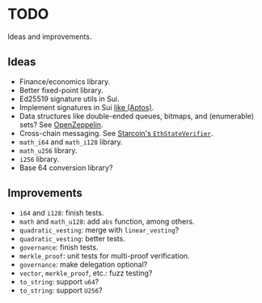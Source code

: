 # TODO

Ideas and improvements.

## Ideas

* Finance/economics library.
* Better fixed-point library.
* Ed25519 signature utils in Sui.
* Implement signatures in Sui [like (Aptos)](https://github.com/aptos-labs/aptos-core/blob/main/aptos-move/framework/aptos-stdlib/sources/signature.move).
* Data structures like double-ended queues, bitmaps, and (enumerable) sets? See [OpenZeppelin](https://docs.openzeppelin.com/contracts/4.x/api/utils#DoubleEndedQueue).
* Cross-chain messaging. See [Starcoin's `EthStateVerifier`](https://github.com/starcoinorg/starcoin-framework-commons/blob/main/sources/EthStateVerifier.move).
* `math_i64` and `math_i128` library.
* `math_u256` library.
* `i256` library.
* Base 64 conversion library?

## Improvements

* `i64` and `i128`: finish tests.
* `math` and `math_u128`: add `abs` function, among others.
* `quadratic_vesting`: merge with `linear_vesting`?
* `quadratic_vesting`: better tests.
* `governance`: finish tests.
* `merkle_proof`: unit tests for multi-proof verification.
* `governance`: make delegation optional?
* `vector`, `merkle_proof`, etc.: fuzz testing?
* `to_string`: support `u64`?
* `to_string`: support `U256`?
